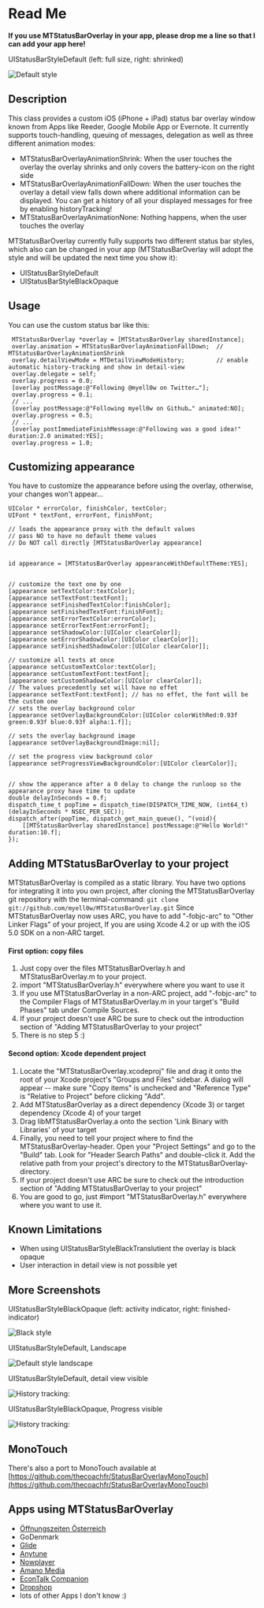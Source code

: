 Read Me
=====================

**If you use MTStatusBarOverlay in your app, please drop me a line so that I can add your app here!**

UIStatusBarStyleDefault (left: full size, right: shrinked)

![Default style](https://img.skitch.com/20101223-r1ddre3u4sjmn4htkqw3bhp84j.jpg "Default style")

Description
-----------------

This class provides a custom iOS (iPhone + iPad) status bar overlay window known from Apps like Reeder, Google Mobile App or Evernote.
It currently supports touch-handling, queuing of messages, delegation as well as three different animation modes:
 
* MTStatusBarOverlayAnimationShrink: When the user touches the overlay the overlay shrinks and only covers the battery-icon on the right side
* MTStatusBarOverlayAnimationFallDown: When the user touches the overlay a detail view falls down where additional information can be displayed. You can get a history of all your displayed messages for free by enabling historyTracking!
* MTStatusBarOverlayAnimationNone: Nothing happens, when the user touches the overlay

MTStatusBarOverlay currently fully supports two different status bar styles, which also can be changed in your app (MTStatusBarOverlay will adopt the style and will be updated the next time you show it):

* UIStatusBarStyleDefault
* UIStatusBarStyleBlackOpaque

Usage
------------------

You can use the custom status bar like this:

     MTStatusBarOverlay *overlay = [MTStatusBarOverlay sharedInstance];
	 overlay.animation = MTStatusBarOverlayAnimationFallDown;  // MTStatusBarOverlayAnimationShrink
	 overlay.detailViewMode = MTDetailViewModeHistory;         // enable automatic history-tracking and show in detail-view
	 overlay.delegate = self;
	 overlay.progress = 0.0;
     [overlay postMessage:@"Following @myell0w on Twitter…"];
     overlay.progress = 0.1;
 	 // ...
     [overlay postMessage:@"Following myell0w on Github…" animated:NO];
     overlay.progress = 0.5;
   	 // ...
     [overlay postImmediateFinishMessage:@"Following was a good idea!" duration:2.0 animated:YES];
     overlay.progress = 1.0;


Customizing appearance
------------------

You have to customize the appearance before using the overlay, otherwise, your changes won't appear...

	
	UIColor * errorColor, finishColor, textColor;
	UIFont * textFont, errorFont, finishFont;
	
	// loads the appearance proxy with the default values
	// pass NO to have no default theme values
	// Do NOT call directly [MTStatusBarOverlay appearance]
    
    
    id appearance = [MTStatusBarOverlay appearanceWithDefaultTheme:YES];


	// customize the text one by one
    [appearance setTextColor:textColor];
    [appearance setTextFont:textFont];
    [appearance setFinishedTextColor:finishColor];
    [appearance setFinishedTextFont:finishFont];
    [appearance setErrorTextColor:errorColor];
    [appearance setErrorTextFont:errorFont];
    [appearance setShadowColor:[UIColor clearColor]];
    [appearance setErrorShadowColor:[UIColor clearColor]];
    [appearance setFinishedShadowColor:[UIColor clearColor]];
    
    // customize all texts at once
    [appearance setCustomTextColor:textColor];
    [appearance setCustomTextFont:textFont];
    [appearance setCustomShadowColor:[UIColor clearColor]];
    // The values precedently set will have no effet 
    [appearance setTextFont:textFont]; // has no effet, the font will be the custom one
    // sets the overlay background color
    [appearance setOverlayBackgroundColor:[UIColor colorWithRed:0.93f green:0.93f blue:0.93f alpha:1.f]];
    
    // sets the overlay background image
    [appearance setOverlayBackgroundImage:nil];
    
    // set the progress view background color
    [appearance setProgressViewBackgroundColor:[UIColor clearColor]];
    
    
    // show the apperance after a 0 delay to change the runloop so the appearance proxy have time to update
    double delayInSeconds = 0.f;
    dispatch_time_t popTime = dispatch_time(DISPATCH_TIME_NOW, (int64_t)(delayInSeconds * NSEC_PER_SEC));
    dispatch_after(popTime, dispatch_get_main_queue(), ^(void){
        [[MTStatusBarOverlay sharedInstance] postMessage:@"Hello World!" duration:10.f];
    });


Adding MTStatusBarOverlay to your project
------------------
MTStatusBarOverlay is compiled as a static library. You have two options for integrating it into you own project, after cloning the MTStatusBarOverlay git repository with the terminal-command: `git clone git://github.com/myell0w/MTStatusBarOverlay.git`
Since MTStatusBarOverlay now uses ARC, you have to add "-fobjc-arc" to "Other Linker Flags" of your project, If you are using Xcode 4.2 or up with the iOS 5.0 SDK on a non-ARC target.

#### First option: copy files
1. Just copy over the files MTStatusBarOverlay.h and MTStatusBarOverlay.m to your project.
2. import "MTStatusBarOverlay.h" everywhere where you want to use it
3. If you use MTStatusBarOverlay in a non-ARC project, add "-fobjc-arc" to the Compiler Flags of MTStatusBarOverlay.m in your target's "Build Phases" tab under Compile Sources.
4. If your project doesn't use ARC be sure to check out the introduction section of "Adding MTStatusBarOverlay to your project"
5. There is no step 5 :)

#### Second option: Xcode dependent project
1. Locate the "MTStatusBarOverlay.xcodeproj" file and drag it onto the root of your Xcode project's "Groups and Files"  sidebar.  A dialog will appear -- make sure "Copy items" is unchecked and "Reference Type" is "Relative to Project" before clicking "Add".
2. Add MTStatusBarOverlay as a direct dependency (Xcode 3) or target dependency (Xcode 4) of your target
3. Drag libMTStatusBarOverlay.a onto the section 'Link Binary with Libraries' of your target
4. Finally, you need to tell your project where to find the MTStatusBarOverlay-header. Open your "Project Settings" and go to the "Build" tab. Look for "Header Search Paths" and double-click it.  Add the relative path from your project's directory to the MTStatusBarOverlay-directory.
5. If your project doesn't use ARC be sure to check out the introduction section of "Adding MTStatusBarOverlay to your project"
6. You are good to go, just #import "MTStatusBarOverlay.h" everywhere where you want to use it.


Known Limitations
----------------------- 
* When using UIStatusBarStyleBlackTranslutient the overlay is black opaque
* User interaction in detail view is not possible yet


More Screenshots
------------------------

UIStatusBarStyleBlackOpaque (left: activity indicator, right: finished-indicator)

![Black style](https://img.skitch.com/20101223-rj8s32db61cb29w7k3fbpahktg.jpg "Black style")

UIStatusBarStyleDefault, Landscape

![Default style landscape](https://img.skitch.com/20101223-8ibm6egd7mu3fd8andgmtw9by5.jpg "Default style landscape")

UIStatusBarStyleDefault, detail view visible

![History tracking:](https://img.skitch.com/20101226-b1k5hjbmfyepd2mh6nbdbgw6a4.jpg "History tracking")

UIStatusBarStyleBlackOpaque, Progress visible

![History tracking:](https://img.skitch.com/20110223-rm4mjnn7w2yp4qeuactjfiiah5.png "History tracking")


MonoTouch
------------------------
There's also a port to MonoTouch available at [https://github.com/thecoachfr/StatusBarOverlayMonoTouch](https://github.com/thecoachfr/StatusBarOverlayMonoTouch)


Apps using MTStatusBarOverlay
------------------------
* [Öffnungszeiten Österreich](http://www.oeffnungszeitenapp.at/ "oeffnungszeitenapp.at")
* GoDenmark
* [Glide](http://www.glide.me "Glide - instant video messaging")
* [Anytune](http://bit.ly/anytune-itunes-preview "Anytune")
* [Nowplayer](http://itunes.apple.com/us/app/nowplayer/id438805892?mt=8&ls=1 "Nowplayer")
* [Amano Media](http://www.amanomedia.at/ "Amano Media")
* [EconTalk Companion](http://itunes.apple.com/us/app/econtalk-companion/id456671102?mt=8 "EconTalk Companion")
* [Dropshop](http://itunes.apple.com/us/app/dropshop/id425751374?l=sv&ls=1&mt=8 "Dropshop")
* lots of other Apps I don't know :)

